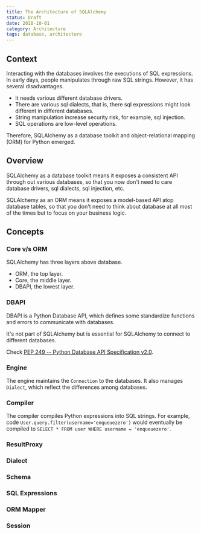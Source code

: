 ```yaml
---
title: The Architecture of SQLAlchemy
status: Draft
date: 2018-10-01
category: Architecture
tags: database, architecture
---
```


## Context

Interacting with the databases involves the executions of SQL expressions. In early days, people manipulates through raw SQL strings. However, it has several disadvantages.

* It needs various different database drivers.
* There are various sql dialects, that is, there sql expressions might look different in different databases.
* String manipulation increase security risk, for example, sql injection.
* SQL operations are low-level operations.

Therefore, SQLAlchemy as a database toolkit and object-relational mapping (ORM) for Python emerged.

## Overview

SQLAlchemy as a database toolkit means it exposes a consistent API through out various databases, so that you now don't need to care database drivers, sql dialects, sql injection, etc.

SQLAlchemy as an ORM means it exposes a model-based API atop database tables, so that you don't need to think about database at all most of the times but to focus on your business logic.

## Concepts

### Core v/s ORM

SQLAlchemy has three layers above database.

* ORM, the top layer.
* Core, the middle layer.
* DBAPI, the lowest layer.

### DBAPI

DBAPI is a Python Database API, which defines some standardize functions and errors to communicate with databases.

It's not part of SQLAlchemy but is essential for SQLAlchemy to connect to different databases.

Check [PEP 249 -- Python Database API Specification v2.0](https://www.python.org/dev/peps/pep-0249/).

### Engine

The engine maintains the `Connection` to the databases. It also manages `Dialect`, which reflect the differences among databases.

### Compiler

The compiler compiles Python expressions into SQL strings. For example, code `User.query.filter(username='enqueuezero')` would eventually be compiled to `SELECT * FROM user WHERE username = 'enqueuezero'`.

### ResultProxy

### Dialect

### Schema

### SQL Expressions

### ORM Mapper

### Session
